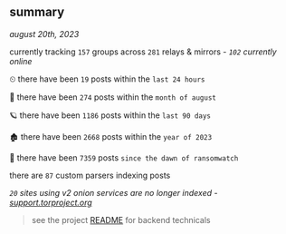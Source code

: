 
## summary
_august 20th, 2023_

currently tracking `157` groups across `281` relays & mirrors - _`102` currently online_

⏲ there have been `19` posts within the `last 24 hours`

🦈 there have been `274` posts within the `month of august`

🪐 there have been `1186` posts within the `last 90 days`

🏚 there have been `2668` posts within the `year of 2023`

🦕 there have been `7359` posts `since the dawn of ransomwatch`

there are `87` custom parsers indexing posts

_`20` sites using v2 onion services are no longer indexed - [support.torproject.org](https://support.torproject.org/onionservices/v2-deprecation/)_

> see the project [README](https://github.com/joshhighet/ransomwatch#ransomwatch--) for backend technicals
